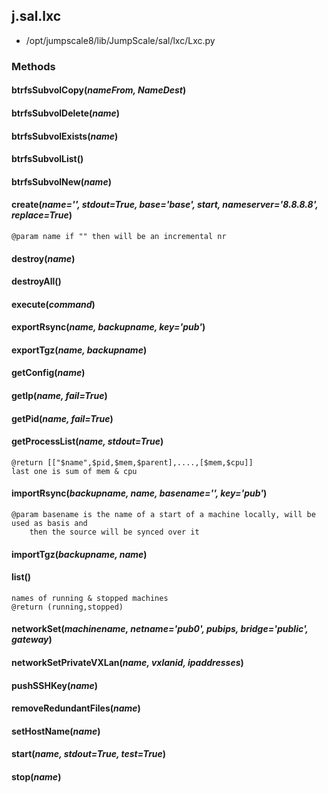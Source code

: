 <!-- toc -->
## j.sal.lxc

- /opt/jumpscale8/lib/JumpScale/sal/lxc/Lxc.py

### Methods

#### btrfsSubvolCopy(*nameFrom, NameDest*) 

#### btrfsSubvolDelete(*name*) 

#### btrfsSubvolExists(*name*) 

#### btrfsSubvolList() 

#### btrfsSubvolNew(*name*) 

#### create(*name='', stdout=True, base='base', start, nameserver='8.8.8.8', replace=True*) 

```
@param name if "" then will be an incremental nr

```

#### destroy(*name*) 

#### destroyAll() 

#### execute(*command*) 

#### exportRsync(*name, backupname, key='pub'*) 

#### exportTgz(*name, backupname*) 

#### getConfig(*name*) 

#### getIp(*name, fail=True*) 

#### getPid(*name, fail=True*) 

#### getProcessList(*name, stdout=True*) 

```
@return [["$name",$pid,$mem,$parent],....,[$mem,$cpu]]
last one is sum of mem & cpu

```

#### importRsync(*backupname, name, basename='', key='pub'*) 

```
@param basename is the name of a start of a machine locally, will be used as basis and
    then the source will be synced over it

```

#### importTgz(*backupname, name*) 

#### list() 

```
names of running & stopped machines
@return (running,stopped)

```

#### networkSet(*machinename, netname='pub0', pubips, bridge='public', gateway*) 

#### networkSetPrivateVXLan(*name, vxlanid, ipaddresses*) 

#### pushSSHKey(*name*) 

#### removeRedundantFiles(*name*) 

#### setHostName(*name*) 

#### start(*name, stdout=True, test=True*) 

#### stop(*name*) 


